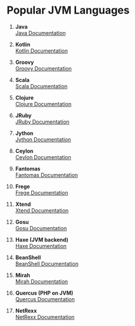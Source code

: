 # Popular JVM Languages

1. **Java**  
   [Java Documentation](https://docs.oracle.com/javase/8/docs/)

2. **Kotlin**  
   [Kotlin Documentation](https://kotlinlang.org/docs/home.html)

3. **Groovy**  
   [Groovy Documentation](https://groovy-lang.org/documentation.html)

4. **Scala**  
   [Scala Documentation](https://docs.scala-lang.org/)

5. **Clojure**  
   [Clojure Documentation](https://clojure.org/reference/documentation)

6. **JRuby**  
   [JRuby Documentation](https://www.jruby.org/documentation)

7. **Jython**  
   [Jython Documentation](https://www.jython.org/documentation)

8. **Ceylon**  
   [Ceylon Documentation](https://ceylon-lang.org/documentation/)

9. **Fantomas**  
   [Fantomas Documentation](https://fantomas-lang.org/)

10. **Frege**  
    [Frege Documentation](https://github.com/Frege/frege/wiki)

11. **Xtend**  
    [Xtend Documentation](https://www.eclipse.org/xtend/documentation.html)

12. **Gosu**  
    [Gosu Documentation](https://gosu-lang.github.io/)

13. **Haxe (JVM backend)**  
    [Haxe Documentation](https://haxe.org/documentation/)

14. **BeanShell**  
    [BeanShell Documentation](http://www.beanshell.org/manual/)

15. **Mirah**  
    [Mirah Documentation](http://www.mirah.org/docs.html)

16. **Quercus (PHP on JVM)**  
    [Quercus Documentation](https://www.caucho.com/resin-3.1/doc/quercus.xtp)

17. **NetRexx**  
    [NetRexx Documentation](https://www.netrexx.org/docs.html)
